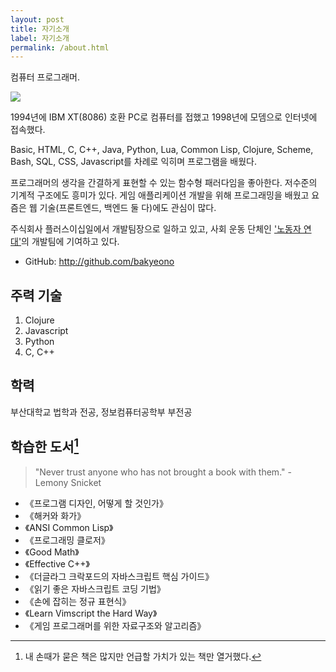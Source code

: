 ```yaml
---
layout: post
title: 자기소개
label: 자기소개
permalink: /about.html
---
```


컴퓨터 프로그래머.

![](http://bakyeono.net/img/bakyeono-working.jpg)

1994년에 IBM XT(8086) 호환 PC로 컴퓨터를 접했고 1998년에 모뎀으로 인터넷에 접속했다.

Basic, HTML, C, C++, Java, Python, Lua, Common Lisp, Clojure, Scheme, Bash, SQL, CSS, Javascript를 차례로 익히며 프로그램을 배웠다.

프로그래머의 생각을 간결하게 표현할 수 있는 함수형 패러다임을 좋아한다. 저수준의 기계적 구조에도 흥미가 있다. 게임 애플리케이션 개발을 위해 프로그래밍을 배웠고 요즘은 웹 기술(프론트엔드, 백엔드 둘 다)에도 관심이 많다.

주식회사 플러스이십일에서 개발팀장으로 일하고 있고, 사회 운동 단체인 ['노동자 연대'](http://wspaper.org)의 개발팀에 기여하고 있다.

* GitHub: <http://github.com/bakyeono>


## 주력 기술

1. Clojure
2. Javascript
3. Python
4. C, C++


## 학력

부산대학교 법학과 전공, 정보컴퓨터공학부 부전공


## 학습한 도서[^1]

> "Never trust anyone who has not brought a book with them." - Lemony Snicket

* 《프로그램 디자인, 어떻게 할 것인가》
* 《해커와 화가》
* 《ANSI Common Lisp》
* 《프로그래밍 클로저》
* 《Good Math》
* 《Effective C++》
* 《더글라그 크락포드의 자바스크립트 핵심 가이드》
* 《읽기 좋은 자바스크립트 코딩 기법》
* 《손에 잡히는 정규 표현식》
* 《Learn Vimscript the Hard Way》
* 《게임 프로그래머를 위한 자료구조와 알고리즘》


[^1]: 내 손때가 묻은 책은 많지만 언급할 가치가 있는 책만 열거했다.


